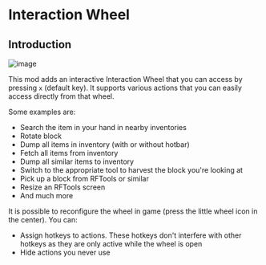 # Interaction Wheel

## Introduction

![image](https://i.redd.it/1llkhoyiux7y.png)

This mod adds an interactive Interaction Wheel that you can access by pressing `x` (default key).
It supports various actions that you can easily access directly from that wheel.

Some examples are:

* Search the item in your hand in nearby inventories
* Rotate block
* Dump all items in inventory (with or without hotbar)
* Fetch all items from inventory
* Dump all similar items to inventory
* Switch to the appropriate tool to harvest the block you're looking at
* Pick up a block from RFTools or similar
* Resize an RFTools screen
* And much more

It is possible to reconfigure the wheel in game (press the little wheel icon in the center). You can:

* Assign hotkeys to actions. These hotkeys don't interfere with other hotkeys as they are only active while the wheel is open
* Hide actions you never use

